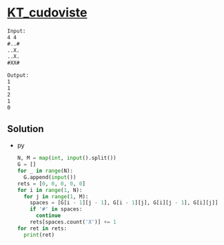 # [KT_cudoviste](https://open.kattis.com/problems/cudoviste)



```txt
Input:
4 4
#..#
..X.
..X.
#XX#

Output:
1
1
2
1
0
```

## Solution

* py

  ```py
  N, M = map(int, input().split())
  G = []
  for _ in range(N):
    G.append(input())
  rets = [0, 0, 0, 0, 0]
  for i in range(1, N):
    for j in range(1, M):
      spaces = [G[i - 1][j - 1], G[i - 1][j], G[i][j - 1], G[i][j]]
      if '#' in spaces:
        continue
      rets[spaces.count('X')] += 1
  for ret in rets:
    print(ret)
  ```
